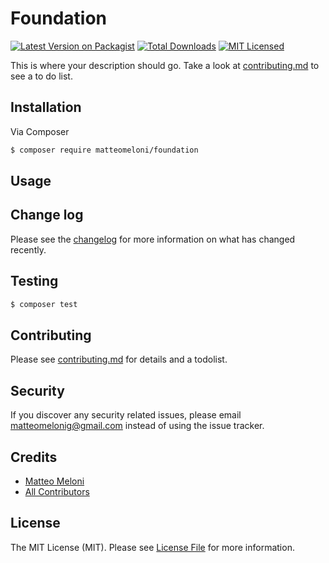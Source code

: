 # Foundation

[![Latest Version on Packagist][ico-version]][link-packagist]
[![Total Downloads][ico-downloads]][link-downloads]
[![MIT Licensed](https://img.shields.io/badge/license-MIT-brightgreen.svg?style=flat-square)](LICENSE)

This is where your description should go. Take a look at [contributing.md](contributing.md) to see a to do list.

## Installation

Via Composer

``` bash
$ composer require matteomeloni/foundation
```

## Usage

## Change log

Please see the [changelog][link-changelog] for more information on what has changed recently.

## Testing

```bash
$ composer test
```

## Contributing

Please see [contributing.md][link-contributors] for details and a todolist.

## Security

If you discover any security related issues, please email matteomelonig@gmail.com instead of using the issue tracker.

## Credits

- [Matteo Meloni][link-author]
- [All Contributors][link-contributors]

## License

The MIT License (MIT). Please see [License File][link-license] for more information.

[ico-version]: https://img.shields.io/packagist/v/matteomeloni/foundation?style=flat-square
[ico-downloads]: https://img.shields.io/packagist/dt/matteomeloni/foundation?style=flat-square
[link-packagist]: https://packagist.org/packages/matteomeloni/foundation
[link-downloads]: https://packagist.org/packages/matteomeloni/foundation
[link-author]: https://github.com/matteomeloni
[link-contributors]: CONTRIBUTING.md
[link-changelog]: CHANGELOG.md
[link-license]: LICENSE.md
